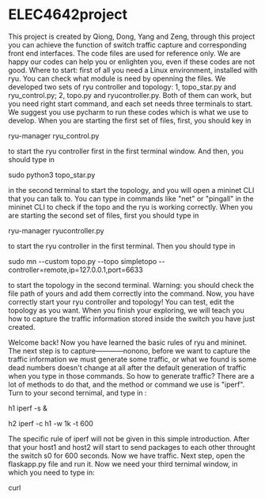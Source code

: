 # ELEC4642project
This project is created by Qiong, Dong, Yang and Zeng, through this project you can achieve the function of switch traffic capture and corresponding front end interfaces. The code files are used for reference only. We are happy our codes can help you or enlighten you, even if these codes are not good.
Where to start: first of all you need a Linux environment, installed with ryu. You can check what module is need by openning the files. 
We developed two sets of ryu controller and topology: 1, topo_star.py and ryu_control.py; 2, topo.py and ryucontroller.py. Both of them can work, but you need right start command, and each set needs three terminals to start. We suggest you use pycharm to run these codes which is what we use to develop.
When you are starting the first set of files, first, you should key in 

ryu-manager ryu_control.py

to start the ryu controller first in the first terminal window. And then, you should type in 

sudo python3 topo_star.py

in the second terminal to start the topology, and you will open a mininet CLI that you can talk to. You can type in commands like "net" or "pingall" in the mininet CLI to check if the topo and the ryu is working correctly.
When you are starting the second set of files, first you should type in 

ryu-manager ryucontroller.py

to start the ryu controller in the first terminal. Then you should type in 

sudo mn --custom topo.py --topo simpletopo --controller=remote,ip=127.0.0.1,port=6633

to start the topology in the second terminal. 
Warning: you should check the file path of yours and add them correctly into the command.
Now, you have correctly start your ryu controller and topology! You can test, edit the topology as you want. When you finish your exploring, we will teach you how to capture the traffic information stored inside the switch you have just created.



Welcome back! Now you have learned the basic rules of ryu and mininet. The next step is to capture————nonono, before we want to capture the traffic information we must generate some traffic, or what we found is some dead numbers doesn't change at all after the default generation of traffic when you type in those commands.
So how to generate traffic? There are a lot of methods to do that, and the method or command we use is "iperf". Turn to your second ternimal, and type in :


h1 iperf -s &

h2 iperf -c h1 -w 1k -t 600


The specific rule of iperf will not be given in this simple introduction. After that your host1 and host2 will start to send packages to each other throught the switch s0 for 600 seconds. 
Now we have traffic. Next step, open the flaskapp.py file and run it. Now we need your third ternimal window, in which you need to type in:


curl 







